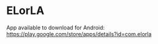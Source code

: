 # ELorLA

App available to download for Android: https://play.google.com/store/apps/details?id=com.elorla
